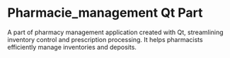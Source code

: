 # Pharmacie_management Qt Part
A part of pharmacy management application created with Qt, streamlining inventory control and prescription processing. It helps pharmacists efficiently manage inventories and deposits.
